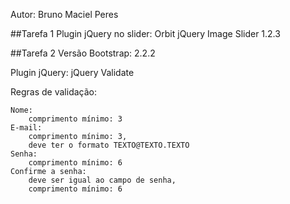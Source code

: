 Autor: Bruno Maciel Peres

##Tarefa 1
Plugin jQuery no slider: Orbit jQuery Image Slider 1.2.3

##Tarefa 2
Versão Bootstrap: 2.2.2

Plugin jQuery: jQuery Validate

Regras de validação:

	Nome:
		comprimento mínimo: 3
	E-mail:
		comprimento mínimo: 3,
        deve ter o formato TEXTO@TEXTO.TEXTO
  	Senha:
      	comprimento mínimo: 6
  	Confirme a senha:
      	deve ser igual ao campo de senha,
      	comprimento mínimo: 6
      	
